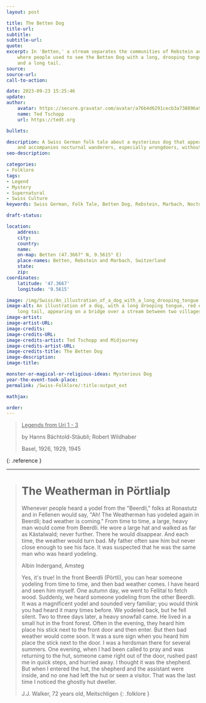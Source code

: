```yaml
---
layout: post

title: The Betten Dog
title-url:
subtitle:
subtitle-url:
quote:
excerpt: In 'Betten,' a stream separates the communities of Rebstein and Marbach,
    where people used to see the Betten Dog with a long, drooping tongue, fiery eyes,
    and a long tail.
source:
source-url:
call-to-action:

date: 2023-09-23 15:25:46
update:
author:
    avatar: https://secure.gravatar.com/avatar/a76b4d6291cecb3a738896a971bfb903?s=512&d=mp&r=g
    name: Ted Tschopp
    url: https://tedt.org

bullets:

description: A Swiss German folk tale about a mysterious dog that appears in Betten
    and accompanies nocturnal wanderers, especially wrongdoers, without causing harm.
seo-description:

categories:
- Folklore
tags:
- Legend
- Mystery
- Supernatural
- Swiss Culture
keywords: Swiss German, Folk Tale, Betten Dog, Rebstein, Marbach, Nocturnal Wanderer

draft-status:

location:
    address:
    city:
    country:
    name:
    on-map: Betten (47.3667° N, 9.5615° E)
    place-names: Betten, Rebstein and Marbach, Switzerland
    state:
    zip:
coordinates:
    latitude: '47.3667'
    longitude: '9.5615'

image: /img/Swiss/An_illustration_of_a_dog_with_a_long_drooping_tongue.png
image-alt: An illustration of a dog, with a long drooping tongue, red eyes, and a
    long tail, appearing on a bridge over a stream between two villages in Switzerland.
image-artist:
image-artist-URL:
image-credits:
image-credits-URL:
image-credits-artist: Ted Tschopp and Midjourney
image-credits-artist-URL:
image-credits-title: The Betten Dog
image-description:
image-title:

monster-or-magical-or-religious-ideas: Mysterious Dog
year-the-event-took-place:
permalink: /Swiss-Folklore/:title:output_ext

mathjax:

order:
---
```


> <ins>Legends from Uri 1 - 3</ins>
> 
> by Hanns Bächtold-Stäubli; Robert Wildhaber
> 
> Basel, 1926, 1929, 1945
>
{: .reference }

---

> # The Weatherman in Pörtlialp
> 
> Whenever people heard a yodel from the "Beerdli," folks at Ronastutz and in Fellenen would say, "Ah! The Weatherman has yodeled again in Beerdli; bad weather is coming." From time to time, a large, heavy man would come from Beerdli. He wore a large hat and walked as far as Kästalwald; never further. There he would disappear. And each time, the weather would turn bad. My father often saw him but never close enough to see his face. It was suspected that he was the same man who was heard yodeling.
>
> Albin Indergand, Amsteg
>
>Yes, it's true! In the front Beerdli (Pörtli), you can hear someone yodeling from time to time, and then bad weather comes. I have heard and seen him myself. One autumn day, we went to Fellital to fetch wood. Suddenly, we heard someone yodeling from the other Beerdli. It was a magnificent yodel and sounded very familiar; you would think you had heard it many times before. We yodeled back, but he fell silent. Two to three days later, a heavy snowfall came.
He lived in a small hut in the front forest. Often in the evening, they heard him place his stick next to the front door and then enter. But then bad weather would come soon. It was a sure sign when you heard him place the stick next to the door. I was a herdsman there for several summers. One evening, when I had been called to pray and was returning to the hut, someone came right out of the door, rushed past me in quick steps, and hurried away. I thought it was the shepherd. But when I entered the hut, the shepherd and the assistant were inside, and no one had left the hut or seen a visitor. That was the last time I noticed the ghostly hut dweller.
>
>J.J. Walker, 72 years old, Meitschligen
{: .folklore }
